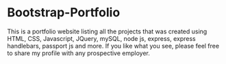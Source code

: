 # Bootstrap-Portfolio

This is a portfolio website listing all the projects that was created using HTML, CSS, Javascript, JQuery, mySQL, node js, express, express handlebars, passport js and more. 
If you like what you see, please feel free to share my profile with any prospective employer. 

